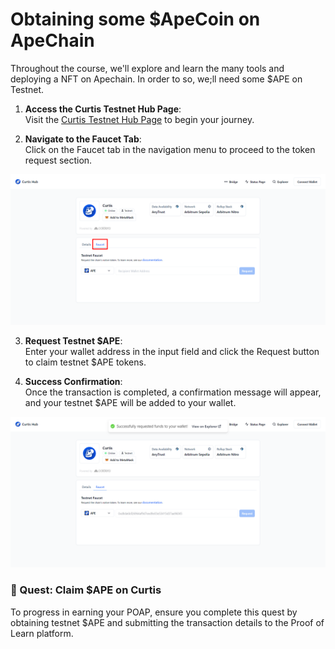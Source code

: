 # Obtaining some $ApeCoin on ApeChain

Throughout the course, we'll explore and learn the many tools and deploying a NFT on Apechain. In order to so, we;ll need some $APE on Testnet.

1. **Access the Curtis Testnet Hub Page**:  
Visit the [Curtis Testnet Hub Page](https://curtis.hub.caldera.xyz/) to begin your journey.


2. **Navigate to the Faucet Tab**:  
Click on the Faucet tab in the navigation menu to proceed to the token request section.

![](https://raw.githubusercontent.com/POLearn/build-on-apechain/refs/heads/master/content/assets/images/faucet_tab.png)

3. **Request Testnet $APE**:  
Enter your wallet address in the input field and click the Request button to claim testnet $APE tokens.

4. **Success Confirmation**:  
Once the transaction is completed, a confirmation message will appear, and your testnet $APE will be added to your wallet.

![](https://raw.githubusercontent.com/POLearn/build-on-apechain/refs/heads/master/content/assets/images/faucet_success.png)

### 🚀 Quest: Claim $APE on Curtis

To progress in earning your POAP, ensure you complete this quest by obtaining testnet $APE and submitting the transaction details to the Proof of Learn platform.